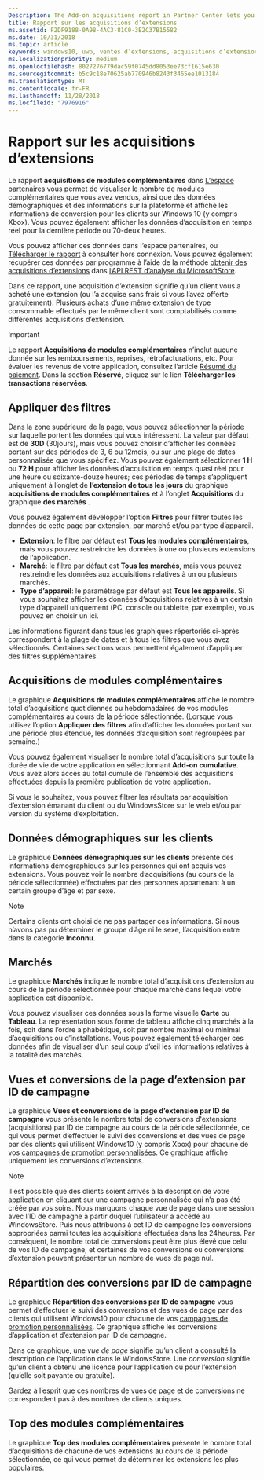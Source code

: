 ```yaml
---
Description: The Add-on acquisitions report in Partner Center lets you see how many add-ons you've sold, along with demographic and platform details.
title: Rapport sur les acquisitions d’extensions
ms.assetid: F2DF9188-0A98-4AC3-81C0-3E2C37B15582
ms.date: 10/31/2018
ms.topic: article
keywords: windows10, uwp, ventes d’extensions, acquisitions d’extensions, produits in-app, extensions
ms.localizationpriority: medium
ms.openlocfilehash: 8027276779dac59f0745dd8053ee73cf1615e630
ms.sourcegitcommit: b5c9c18e70625ab770946b8243f3465ee1013184
ms.translationtype: MT
ms.contentlocale: fr-FR
ms.lasthandoff: 11/28/2018
ms.locfileid: "7976916"
---
```

# <a name="add-on-acquisitions-report"></a>Rapport sur les acquisitions d’extensions


Le rapport **acquisitions de modules complémentaires** dans [L’espace partenaires](https://partner.microsoft.com/dashboard) vous permet de visualiser le nombre de modules complémentaires que vous avez vendus, ainsi que des données démographiques et des informations sur la plateforme et affiche les informations de conversion pour les clients sur Windows 10 (y compris Xbox). Vous pouvez également afficher les données d’acquisition en temps réel pour la dernière période ou 70-deux heures.

Vous pouvez afficher ces données dans l’espace partenaires, ou [Télécharger le rapport](download-analytic-reports.md) à consulter hors connexion. Vous pouvez également récupérer ces données par programme à l’aide de la méthode [obtenir des acquisitions d’extensions](../monetize/get-in-app-acquisitions.md) dans [l’API REST d’analyse du MicrosoftStore](../monetize/access-analytics-data-using-windows-store-services.md).

Dans ce rapport, une acquisition d’extension signifie qu’un client vous a acheté une extension (ou l’a acquise sans frais si vous l’avez offerte gratuitement). Plusieurs achats d’une même extension de type consommable effectués par le même client sont comptabilisés comme différentes acquisitions d’extension.

> [!IMPORTANT]
> Le rapport **Acquisitions de modules complémentaires** n’inclut aucune donnée sur les remboursements, reprises, rétrofacturations, etc. Pour évaluer les revenus de votre application, consultez l’article [Résumé du paiement](payout-summary.md). Dans la section **Réservé**, cliquez sur le lien **Télécharger les transactions réservées**.


## <a name="apply-filters"></a>Appliquer des filtres

Dans la zone supérieure de la page, vous pouvez sélectionner la période sur laquelle portent les données qui vous intéressent. La valeur par défaut est de **30D** (30jours), mais vous pouvez choisir d’afficher les données portant sur des périodes de 3, 6 ou 12mois, ou sur une plage de dates personnalisée que vous spécifiez. Vous pouvez également sélectionner **1 H** ou **72 H** pour afficher les données d’acquisition en temps quasi réel pour une heure ou soixante-douze heures; ces périodes de temps s’appliquent uniquement à l’onglet de **l’extension de tous les jours** du graphique **acquisitions de modules complémentaires** et à l’onglet **Acquisitions** du graphique **des marchés** . 

Vous pouvez également développer l’option **Filtres** pour filtrer toutes les données de cette page par extension, par marché et/ou par type d’appareil.

-   **Extension**: le filtre par défaut est **Tous les modules complémentaires**, mais vous pouvez restreindre les données à une ou plusieurs extensions de l’application.
-   **Marché**: le filtre par défaut est **Tous les marchés**, mais vous pouvez restreindre les données aux acquisitions relatives à un ou plusieurs marchés.
-   **Type d’appareil**: le paramétrage par défaut est **Tous les appareils**. Si vous souhaitez afficher les données d’acquisitions relatives à un certain type d’appareil uniquement (PC, console ou tablette, par exemple), vous pouvez en choisir un ici.

Les informations figurant dans tous les graphiques répertoriés ci-après correspondent à la plage de dates et à tous les filtres que vous avez sélectionnés. Certaines sections vous permettent également d’appliquer des filtres supplémentaires.


## <a name="add-on-acquisitions"></a>Acquisitions de modules complémentaires

Le graphique **Acquisitions de modules complémentaires** affiche le nombre total d’acquisitions quotidiennes ou hebdomadaires de vos modules complémentaires au cours de la période sélectionnée. (Lorsque vous utilisez l’option **Appliquer des filtres** afin d’afficher les données portant sur une période plus étendue, les données d’acquisition sont regroupées par semaine.)

Vous pouvez également visualiser le nombre total d’acquisitions sur toute la durée de vie de votre application en sélectionnant **Add-on cumulative**. Vous avez alors accès au total cumulé de l’ensemble des acquisitions effectuées depuis la première publication de votre application.

Si vous le souhaitez, vous pouvez filtrer les résultats par acquisition d’extension émanant du client ou du WindowsStore sur le web et/ou par version du système d’exploitation.


## <a name="customer-demographic"></a>Données démographiques sur les clients

Le graphique **Données démographiques sur les clients** présente des informations démographiques sur les personnes qui ont acquis vos extensions. Vous pouvez voir le nombre d’acquisitions (au cours de la période sélectionnée) effectuées par des personnes appartenant à un certain groupe d’âge et par sexe.

> [!NOTE]
> Certains clients ont choisi de ne pas partager ces informations. Si nous n’avons pas pu déterminer le groupe d’âge ni le sexe, l’acquisition entre dans la catégorie **Inconnu**.


## <a name="markets"></a>Marchés

Le graphique **Marchés** indique le nombre total d’acquisitions d’extension au cours de la période sélectionnée pour chaque marché dans lequel votre application est disponible. 

Vous pouvez visualiser ces données sous la forme visuelle **Carte** ou **Tableau**. La représentation sous forme de tableau affiche cinq marchés à la fois, soit dans l’ordre alphabétique, soit par nombre maximal ou minimal d’acquisitions ou d’installations. Vous pouvez également télécharger ces données afin de visualiser d’un seul coup d’œil les informations relatives à la totalité des marchés.


## <a name="add-on-page-views-and-conversions-by-campaign-id"></a>Vues et conversions de la page d’extension par ID de campagne

Le graphique **Vues et conversions de la page d’extension par ID de campagne** vous présente le nombre total de conversions d'extensions (acquisitions) par ID de campagne au cours de la période sélectionnée, ce qui vous permet d’effectuer le suivi des conversions et des vues de page par des clients qui utilisent Windows10 (y compris Xbox) pour chacune de vos [campagnes de promotion personnalisées](create-a-custom-app-promotion-campaign.md). Ce graphique affiche uniquement les conversions d’extensions.

> [!NOTE]
> Il est possible que des clients soient arrivés à la description de votre application en cliquant sur une campagne personnalisée qui n’a pas été créée par vos soins. Nous marquons chaque vue de page dans une session avec l’ID de campagne à partir duquel l’utilisateur a accédé au WindowsStore. Puis nous attribuons à cet ID de campagne les conversions appropriées parmi toutes les acquisitions effectuées dans les 24heures. Par conséquent, le nombre total de conversions peut être plus élevé que celui de vos ID de campagne, et certaines de vos conversions ou conversions d’extension peuvent présenter un nombre de vues de page nul. 


## <a name="conversions-breakdown-by-campaign-id"></a>Répartition des conversions par ID de campagne

Le graphique **Répartition des conversions par ID de campagne** vous permet d’effectuer le suivi des conversions et des vues de page par des clients qui utilisent Windows10 pour chacune de vos [campagnes de promotion personnalisées](create-a-custom-app-promotion-campaign.md). Ce graphique affiche les conversions d’application et d’extension par ID de campagne.

Dans ce graphique, une *vue de page* signifie qu’un client a consulté la description de l’application dans le WindowsStore. Une *conversion* signifie qu’un client a obtenu une licence pour l’application ou pour l’extension (qu’elle soit payante ou gratuite).

Gardez à l’esprit que ces nombres de vues de page et de conversions ne correspondent pas à des nombres de clients uniques. 


## <a name="top-add-ons"></a>Top des modules complémentaires

Le graphique **Top des modules complémentaires** présente le nombre total d’acquisitions de chacune de vos extensions au cours de la période sélectionnée, ce qui vous permet de déterminer les extensions les plus populaires. 



 

 
